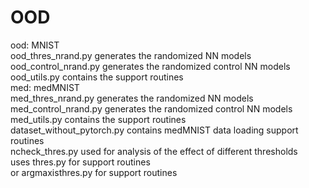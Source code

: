 # OOD  
ood: MNIST  
  ood_thres_nrand.py generates the randomized NN models  
  ood_control_nrand.py generates the randomized control NN models  
  ood_utils.py contains the support routines  
med: medMNIST  
  med_thres_nrand.py generates the randomized NN models  
  med_control_nrand.py generates the randomized control NN models  
  med_utils.py contains the support routines  
  dataset_without_pytorch.py contains medMNIST data loading support routines  
ncheck_thres.py used for analysis of the effect of different thresholds  
uses thres.py for support routines  
or argmaxisthres.py for support routines  

